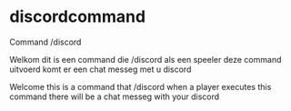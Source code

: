 # discordcommand


Command /discord

Welkom dit is een command die /discord als een speeler deze command  uitvoerd komt er een chat messeg met u discord

Welcome this is a command that /discord when a player executes this command there will be a chat messeg with your discord
